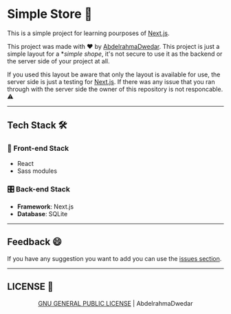 # Simple Store 🛒

This is a simple project for learning pourposes of [Next.js](https://nextjs.org/).

 This project was made with &#10084; by [AbdelrahmaDwedar](http://github.com/AbdelrahmaDwedar).
This project is just a simple layout for a **simple shope*, it's not secure to use it as the backend or the server side of your project at all.

If you used this layout be aware that only the layout is available for use, the server side is just a testing for [Next.js](http://https://nextjs.org).
If there was any issue that you ran through with the server side the owner of this repository is not responcable. &#9888;

---

## Tech Stack 🛠

### 🎨 Front-end Stack

- React
- Sass modules

### 🎛 Back-end Stack

- **Framework**: Next.js
- **Database**: SQLite

---

## Feedback 😄

If you have any suggestion you want to add you can use the [issues section](/issues).

---

## LICENSE 📜

<p align="center"><a href="/LICENSE">GNU GENERAL PUBLIC LICENSE</a> | AbdelrahmaDwedar</p>
